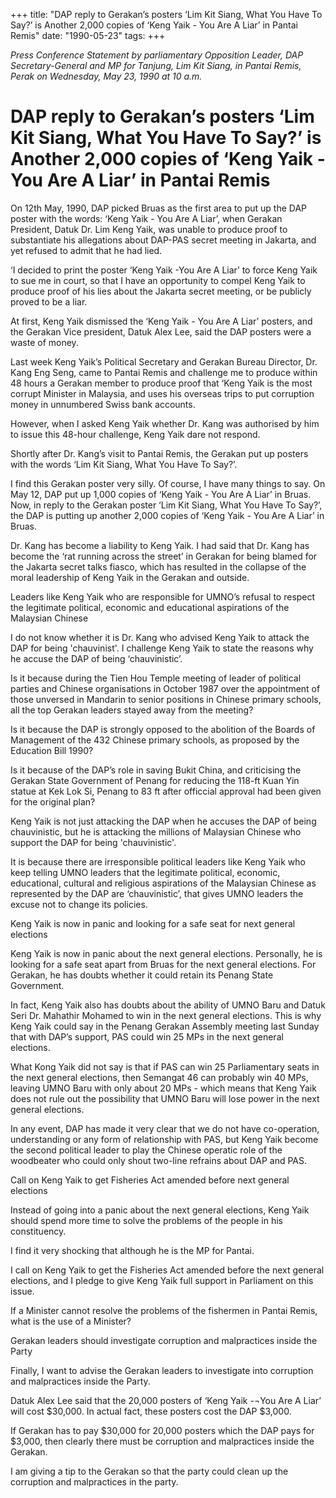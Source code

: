 +++ 
title: "DAP reply to Gerakan’s posters ‘Lim Kit Siang, What You Have To Say?’ is Another 2,000 copies of ‘Keng Yaik - You Are A Liar’ in Pantai Remis"
date: "1990-05-23"
tags:
+++

_Press Conference Statement by parliamentary Opposition Leader, DAP Secretary-General and MP for Tanjung, Lim Kit Siang, in Pantai Remis, Perak on Wednesday, May 23, 1990 at 10 a.m._

# DAP reply to Gerakan’s posters ‘Lim Kit Siang, What You Have To Say?’ is Another 2,000 copies of ‘Keng Yaik - You Are A Liar’ in Pantai Remis

On 12th May, 1990, DAP picked Bruas as the first area to put up the DAP poster with the words: ‘Keng Yaik - You Are A Liar’, when Gerakan President, Datuk Dr. Lim Keng Yaik, was unable to produce proof to substantiate his allegations about DAP-PAS secret meeting in Jakarta, and yet refused to admit that he had lied.</u>

‘I decided to print the poster ‘Keng Yaik -You Are A Liar’ to force Keng Yaik to sue me in court, so that I have an opportunity to compel Keng Yaik to produce proof of his lies about the Jakarta secret meeting, or be publicly proved to be a liar.

At first, Keng Yaik dismissed the ‘Keng Yaik - You Are A Liar’ posters, and the Gerakan Vice president, Datuk Alex Lee, said the DAP posters were a waste of money.

Last week Keng Yaik’s Political Secretary and Gerakan Bureau Director, Dr. Kang Eng Seng, came to Pantai Remis and challenge me to produce within 48 hours a Gerakan member to produce proof that ‘Keng Yaik is the most corrupt Minister in Malaysia, and uses his overseas trips to put corruption money in unnumbered Swiss bank accounts.

However, when I asked Keng Yaik whether Dr. Kang was authorised by him to issue this 48-hour challenge, Keng Yaik dare not respond.

Shortly after Dr. Kang’s visit to Pantai Remis, the Gerakan put up posters with the words ‘Lim Kit Siang, What You Have To Say?’.

I find this Gerakan poster very silly. Of course, I have many things to say. On May 12, DAP put up 1,000 copies of ‘Keng Yaik - You Are A Liar’ in Bruas. Now, in reply to the Gerakan poster ‘Lim Kit Siang, What You Have To Say?’, the DAP is putting up another 2,000 copies of ‘Keng Yaik - You Are A Liar’ in Bruas.

Dr. Kang has become a liability to Keng Yaik. I had said that Dr. Kang has become the ‘rat running across the street’ in Gerakan for being blamed for the Jakarta secret talks fiasco, which has resulted in the collapse of the moral leadership of Keng Yaik in the Gerakan and outside.

Leaders like Keng Yaik who are responsible for UMNO’s refusal to respect the legitimate political, economic and educational aspirations of the Malaysian Chinese

I do not know whether it is Dr. Kang who advised Keng Yaik to attack the DAP for being 'chauvinist'. I challenge Keng Yaik to state the reasons why he accuse the DAP of being ‘chauvinistic’.

Is it because during the Tien Hou Temple meeting of leader of political parties and Chinese organisations in October 1987 over the appointment of those unversed in Mandarin to senior positions in Chinese primary schools, all the top Gerakan leaders stayed away from the meeting?

Is it because the DAP is strongly opposed to the abolition of the Boards of Management of the 432 Chinese primary schools, as proposed by the Education Bill 1990?

Is it because of the DAP’s role in saving Bukit China, and criticising the Gerakan State Government of Penang for reducing the 118-ft Kuan Yin statue at Kek Lok Si, Penang to 83 ft after officcial approval had been given for the original plan?

Keng Yaik is not just attacking the DAP when he accuses the DAP of being chauvinistic, but he is attacking the millions of Malaysian Chinese who support the DAP for being 'chauvinistic'.

It is because there are irresponsible political leaders like Keng Yaik who keep telling UMNO leaders that the legitimate political, economic, educational, cultural and religious aspirations of the Malaysian Chinese as represented by the DAP are ‘chauvinistic’, that gives UMNO leaders the excuse not to change its policies.

Keng Yaik is now in panic and looking for a safe seat for next general elections

Keng Yaik is now in panic about the next general elections. Personally, he is looking for a safe seat apart from Bruas for the next general elections. For Gerakan, he has doubts whether it could retain its Penang State Government.

In fact, Keng Yaik also has doubts about the ability of UMNO Baru and Datuk Seri Dr. Mahathir Mohamed to win in the next general elections. This is why Keng Yaik could say in the Penang Gerakan Assembly meeting last Sunday that with DAP’s support, PAS could win 25 MPs in the next general elections.

What Kong Yaik did not say is that if PAS can win 25 Parliamentary seats in the next general elections, then Semangat 46 can probably win 40 MPs, leaving UMNO Baru with only about 20 MPs - which means that Keng Yaik does not rule out the possibility that UMNO Baru will lose power in the next general elections.

In any event, DAP has made it very clear that we do not have co-operation, understanding or any form of relationship with PAS, but Keng Yaik become the second political leader to play the Chinese operatic role of the woodbeater who could only shout two-line refrains about DAP and PAS.

Call on Keng Yaik to get Fisheries Act amended before next general elections

Instead of going into a panic about the next general elections, Keng Yaik should spend more time to solve the problems of the people in his constituency.

I find it very shocking that although he is the MP for Pantai.

I call on Keng Yaik to get the Fisheries Act amended before the next general elections, and I pledge to give Keng Yaik full support in Parliament on this issue.

If a Minister cannot resolve the problems of the fishermen in Pantai Remis, what is the use of a Minister?

Gerakan leaders should investigate corruption and malpractices inside the Party

Finally, I want to advise the Gerakan leaders to investigate into corruption and malpractices inside the Party.

Datuk Alex Lee said that the 20,000 posters of ‘Keng Yaik -¬You Are A Liar’ will cost $30,000. In actual fact, these posters cost the DAP $3,000.

If Gerakan has to pay $30,000 for 20,000 posters which the DAP pays for $3,000, then clearly there must be corruption and malpractices inside the Gerakan.

I am giving a tip to the Gerakan so that the party could clean up the corruption and malpractices in the party.
 
